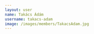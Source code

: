 ```yaml
---
layout: user
name: Takács Ádám
username: takacs-adam
image: /images/members/TakacsAdam.jpg
---
```


